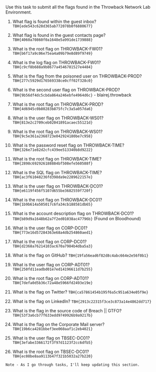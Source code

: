 Use this task to submit all the flags found in the Throwback Network Lab Environment.



1. What flag is found within the guest inbox?
`TBH{ede543c628d365ab772078b0f6880677}`

2. What flag is found in the guest contacts page?
`TBH{4060a70860f0a1648e5a991de1739888}`

3. What is the root flag on THROWBACK-FW01?
`TBH{b6f17a9c06e75ea4a09b79e8d89f9749}`

4. What is the log flag on THROWBACK-FW01?
`TBH{c9cf8b688a9b8677a4546781527e4484}`

5. What is the flag from the poisoned user on THROWBACK-PROD?
`TBH{277c5929d176569338ce0cff02f328c0}` 

6. What is the second user flag on THROWBACK-PROD?
`TBH{9b56df4dc5cbda864a246ebfe4964d6c}` - blairej.throwback
7. What is the root flag on THROWBACK-PROD?
`TBH{4d6945c0b80283b875fc7c3a5a057da6}`

8. What is the user flag on THROWBACK-WS01?
`TBH{813e2c2709ceb02041891acaec55121d}`

9. What is the root flag on THROWBACK-WS01?
`TBH{9c5e361a2368723e042924180be7c958}`

10. What is the password reset flag on THROWBACK-TIME?
`TBH{326e71e82d2cfc439ee513340b8d9222}`

11. What is the root flag on THROWBACK-TIME?
`TBH{2898c692926188884bf508efe560588f}`

12. What is the SQL flag on THROWBACK-TIME?
`TBH{ac3f61048236fd398da9e2289622157e}`

13. What is the user flag on THROWBACK-DC01?
`TBH{e6119f456f5107d655be3682559f720f}`

14. What is the root flag on THROWBACK-DC01?
`TBH{1b9b614a505017c6fa34cb188581db65}`

15. What is the account description flag on THROWBACK-DC01?
`TBH{b89d9a1648b62a7f2ed01038ac47796b}` (Found on Bloodhound)

16. What is the user flag on CORP-DC01?
`TBH{773e16d57284363e68a4db254860aed1}`

17. What is the root flag on CORP-DC01?
`TBH{d2368a76214103ac670a7984b4dba5a3}`

18. What is the flag on GitHub?
`TBH{19fa56ead6f82d8c4abc664e2e56f0b1}`

19. What is the user flag on CORP-ADT01?
`TBH{250fd11eadbd01e7ed14196611d7b255}`

20. What is the root flag on CORP-ADT01?
`TBH{7defa0d5b36c72a48e5966fd2493e19e}`

21. What is the flag on Twitter?
`TBH{ca57861454b195f6a5c951a634e05f9e}`

22. What is the flag on LinkedIn?
`TBH{2913c22315f3ce3c873a14e4862dd717}`

23. What is the flag in the source code of Breach || GTFO?
`TBH{53f3a6cb77f633edd9749926b9a9217b}`

24. What is the flag on the Corporate Mail server?
`TBH{19b6ca4281bbef3ee060aaf1c2eb4021}`

25. What is the user flag on TBSEC-DC01?
`TBH{3efabe3366172f3f97d1123f2cc6dfb5}`

26. What is the root flag on TBSEC-DC01?
`TBH{ec08be8aa9113b47f321b5032a27b220}`




`Note - As I go through tasks, I'll keep updating this section.`
